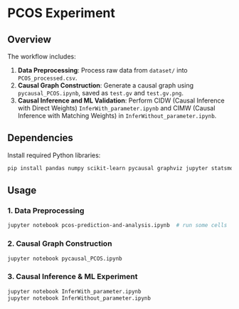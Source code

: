 # PCOS Experiment

## Overview
The workflow includes:

1. **Data Preprocessing**: Process raw data from `dataset/` into `PCOS_processed.csv`.
2. **Causal Graph Construction**: Generate a causal graph using `pycausal_PCOS.ipynb`, saved as `test.gv` and `test.gv.png`.
3. **Causal Inference and ML Validation**: Perform CIDW (Causal Inference with Direct Weights) `InferWith_parameter.ipynb` and CIMW (Causal Inference with Matching Weights) in `InferWithout_parameter.ipynb`.

## Dependencies
Install required Python libraries:
```bash
pip install pandas numpy scikit-learn pycausal graphviz jupyter statsmodels matplotlib seaborn argparse pathlib
```

## Usage
### 1. Data Preprocessing
```bash
jupyter notebook pcos-prediction-and-analysis.ipynb  # run some cells
```

### 2. Causal Graph Construction
```bash
jupyter notebook pycausal_PCOS.ipynb
```

### 3. Causal Inference & ML Experiment
```bash
jupyter notebook InferWith_parameter.ipynb
jupyter notebook InferWithout_parameter.ipynb
```


